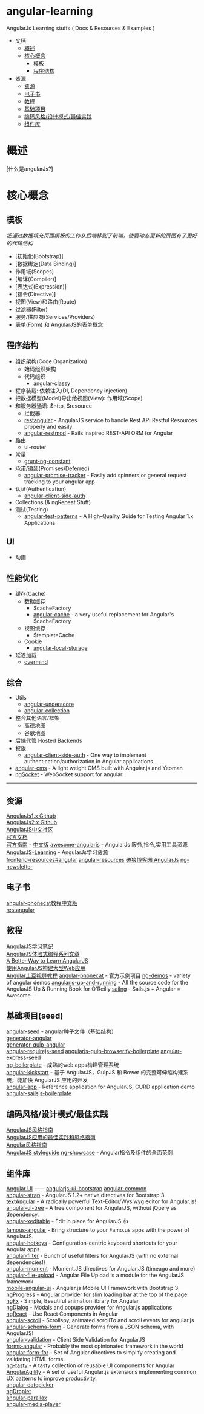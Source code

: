 # angular-learning
AngularJs Learning stuffs ( Docs &amp; Resources &amp; Examples )

+ 文档
  + [概述](#概述)
  + [核心概念](#核心概念)
    + [模板](#模板)
    + [程序结构](#程序结构)
+ 资源
  + [资源](资源)
  + [电子书](电子书)
  + [教程](#教程)
  + [基础项目](#基础项目)
  + [编码风格/设计模式/最佳实践](#编码风格/设计模式/最佳实践)
  + [组件库](#组件库)

# 概述

[什么是angularJs?]

# 核心概念

## 模板

  *把通过数据填充页面模板的工作从后端移到了前端，使要动态更新的页面有了更好的代码结构*

  + [初始化(Bootstrap)]
  + [数据绑定(Data Binding)]
  + 作用域(Scopes)
  + [编译(Compiler)]
  + [表达式(Expression)]
  + [指令(Directive)]
  + 视图(View)和路由(Route)
  + 过滤器(Filter)
  + 服务/供应商(Services/Providers)
  + 表单(Form) 和 AngularJS的表单概念

## 程序结构

+ 组织架构(Code Organization)
  + 始码组织架构
  + 代码组织
    + [angular-classy](https://github.com/davej/angular-classy)
+ 程序装载: 依赖注入(DI, Dependency injection)
+ 把数据模型(Model)导出给视图(View): 作用域(Scope)
+ 和服务器通讯: $http, $resource
  + 拦截器
  + [restangular](https://github.com/mgonto/restangular) - AngularJS service to handle Rest API Restful Resources properly and easily
  + [angular-restmod](https://github.com/platanus/angular-restmod) - Rails inspired REST-API ORM for Angular
+ 路由
  + ui-router
+ 常量
  + [grunt-ng-constant](https://github.com/werk85/grunt-ng-constant)
+ 承诺/递延(Promises/Deferred)
  + [angular-promise-tracker](https://github.com/ajoslin/angular-promise-tracker) - Easily add spinners or general request tracking to your angular app
+ 认证(Authentication)
  + [angular-client-side-auth](https://github.com/fnakstad/angular-client-side-auth)
+ Collections (& ngRepeat Stuff)
+ 测试(Testing)
  + [angular-test-patterns](https://github.com/daniellmb/angular-test-patterns) - A High-Quality Guide for Testing Angular 1.x Applications

## UI
+ 动画

## 性能优化
+ 缓存(Cache)
  + 数据缓存
    + $cacheFactory
    + [angular-cache](https://github.com/jmdobry/angular-cache) - a very useful replacement for Angular's $cacheFactory
  + 视图缓存
    + $templateCache
  + Cookie
    + [angular-local-storage](https://github.com/grevory/angular-local-storage)
+ 延迟加载
  + [overmind](https://github.com/geddski/overmind)

## 综合
+ Utils
  + [angular-underscore](https://github.com/floydsoft/angular-underscore)
  + [angular-collection](https://github.com/tomkuk/angular-collection)
+ 整合其他语言/框架
  + 高德地图
  + 谷歌地图
+ 后端代管 Hosted Backends
+ 权限
  + [angular-client-side-auth](https://github.com/fnakstad/angular-client-side-auth) - One way to implement authentication/authorization in Angular applications
+ [angular-cms](https://github.com/jonniespratley/angular-cms) - A light weight CMS built with Angular.js and Yeoman
+ [ngSocket](https://github.com/angular/ngSocket) - WebSocket support for angular

----------------

## 资源
[AngularJs1.x Github](https://github.com/angular/angular.js)  
[AngularJs2.x Github](https://github.com/angular/angular)  
[AngularJS中文社区](http://angularjs.cn/)  
[官方文档](https://docs.angularjs.org/api)  
[官方指南](https://docs.angularjs.org/guide) - [中文版](http://docs.ngnice.com/guide)
[awesome-angularjs](https://github.com/gianarb/awesome-angularjs) - AngularJs 服务,指令,实用工具资源  
[AngularJS-Learning](https://github.com/jmcunningham/AngularJS-Learning/blob/master/ZH-CN.md) - AngularJs学习资源  
[frontend-resources#angular](https://github.com/JonathanZWhite/frontend-resources#angular)
[angular-resources](https://github.com/distilledhype/angular-resources)
[破狼博客园 AngularJs](http://www.cnblogs.com/whitewolf/category/404298.html)
[ng-newsletter](http://www.ng-newsletter.com/)

## 电子书
[angular-phonecat教程中文版](http://xdsnet.gitbooks.io/angular-phonecat-book-zhcn/content/)  
[restangular](http://wohugb.gitbooks.io/restangular/content/) 

## 教程
[AngularJS学习笔记](http://www.zouyesheng.com/angular.html)  
[AngularJS体验式编程系列文章](http://blog.fens.me/series-angular/)  
[A Better Way to Learn AngularJS](https://thinkster.io/angulartutorial/a-better-way-to-learn-angularjs/)  
[使用AngularJS构建大型Web应用](http://www.infoq.com/cn/news/2013/02/angular-web-app)  
[Angular土豆视屏教程](http://www.tudou.com/plcover/AURJrOM6ntc/)
[angular-phonecat](https://github.com/angular/angular-phonecat) - 官方示例项目
[ng-demos](https://github.com/johnpapa/ng-demos) - variety of angular demos
[angularjs-up-and-running](https://github.com/shyamseshadri/angularjs-up-and-running) - All the source code for the AngularJS Up & Running Book for O'Reilly
[sailng](https://github.com/ryancp/sailng) - Sails.js + Angular = Awesome

## 基础项目(seed)
[angular-seed](https://github.com/angular/angular-seed) - angular种子文件（基础结构）  
[generator-angular](https://github.com/yeoman/generator-angular)  
[generator-gulp-angular](https://github.com/Swiip/generator-gulp-angular)  
[angular-requirejs-seed](https://github.com/tnajdek/angular-requirejs-seed)
[angularjs-gulp-browserify-boilerplate](https://github.com/jakemmarsh/angularjs-gulp-browserify-boilerplate)
[angular-express-seed](https://github.com/btford/angular-express-seed)  
[ng-boilerplate](https://github.com/ngbp/ngbp) - 成熟的web apps构建管理系统  
[angular-kickstart](https://github.com/vesparny/angular-kickstart) - 基于 AngularJS，GulpJS 和 Bower 的完整可伸缩构建系统，能加快 AngularJS 应用的开发  
[angular-app](https://github.com/angular-app/angular-app) - Reference application for AngularJS, CURD application demo
[angular-sailsjs-boilerplate](https://github.com/tarlepp/angular-sailsjs-boilerplate)

## 编码风格/设计模式/最佳实践 
[AngularJS风格指南](https://github.com/johnpapa/angularjs-styleguide/blob/master/i18n/zh-CN.md)  
[AngularJS应用的最佳实践和风格指南](https://github.com/mgechev/angularjs-style-guide/blob/master/README-zh-cn.md)  
[Angular风格指南](https://github.com/gocardless/angularjs-style-guide)  
[AngularJS styleguide](https://github.com/toddmotto/angularjs-styleguide)
[ng-showcase](https://github.com/angular-cn/ng-showcase) - Angular指令及组件的全面范例

## 组件库
[Angular UI](https://github.com/angular-ui/) —— [angularjs-ui-bootstrap](https://github.com/angular-ui/bootstrap) 
[angular-common](https://github.com/michaeljcalkins/angular-common)  
[angular-strap](https://github.com/mgcrea/angular-strap) - AngularJS 1.2+ native directives for Bootstrap 3.  
[textAngular](https://github.com/fraywing/textAngular) - A radically powerful Text-Editor/Wysiwyg editor for Angular.js!  
[angular-ui-tree](https://github.com/angular-ui-tree/angular-ui-tree) - A tree component for AngularJS, without jQuery as dependency.  
[angular-xeditable](http://vitalets.github.io/angular-xeditable/) - Edit in place for AngularJS :+1:  
[famous-angular](https://github.com/Famous/famous-angular) - Bring structure to your Famo.us apps with the power of AngularJS.  
[angular-hotkeys](https://github.com/chieffancypants/angular-hotkeys) - Configuration-centric keyboard shortcuts for your Angular apps.  
[angular-filter](https://github.com/a8m/angular-filter) - Bunch of useful filters for AngularJS (with no external dependencies!)  
[angular-moment](https://github.com/urish/angular-moment) - Moment.JS directives for Angular.JS (timeago and more)  
[angular-file-upload](https://github.com/nervgh/angular-file-upload) - Angular File Upload is a module for the AngularJS framework  
[mobile-angular-ui](https://github.com/mcasimir/mobile-angular-ui) - Angular.js Mobile UI Framework with Bootstrap 3  
[ngProgress](https://github.com/VictorBjelkholm/ngProgress) - Angular provider for slim loading bar at the top of the page  
[ngFx](https://github.com/Hendrixer/ngFx) - Simple, Beautiful animation library for Angular  
[ngDialog](https://github.com/likeastore/ngDialog) - Modals and popups provider for Angular.js applications  
[ngReact](https://github.com/davidchang/ngReact) - Use React Components in Angular  
[angular-scroll](https://github.com/oblador/angular-scroll) - Scrollspy, animated scrollTo and scroll events for angular.js  
[angular-schema-form](https://github.com/Textalk/angular-schema-form) - Generate forms from a JSON schema, with AngularJS!  
[angular-validation](https://github.com/huei90/angular-validation) - Client Side Validation for AngularJS  
[forms-angular](https://github.com/forms-angular/forms-angular) - Probably the most opinionated framework in the world  
[angular-form-for](https://github.com/bvaughn/angular-form-for) - Set of Angular directives to simplify creating and validating HTML forms.  
[ng-tasty](https://github.com/Zizzamia/ng-tasty) - A tasty collection of reusable UI components for Angular  
[AngularAgility](https://github.com/AngularAgility/AngularAgility) - A set of useful Angular.js extensions implementing common UX patterns to improve productivity.  
[angular-datepicker](https://github.com/alongubkin/angular-datepicker)  
[ngDroplet](https://github.com/Wildhoney/ngDroplet)  
[angular-parallax](https://github.com/oblador/angular-parallax)  
[angular-media-player](https://github.com/mrgamer/angular-media-player)  
